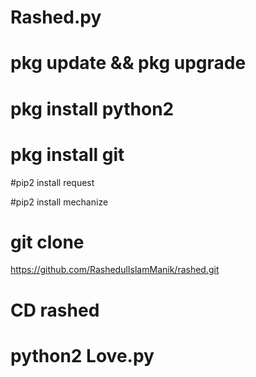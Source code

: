 # Rashed.py



# pkg update && pkg upgrade

# pkg install python2

# pkg install git

#pip2 install request

#pip2 install mechanize

# git clone 
https://github.com/RashedulIslamManik/rashed.git

# CD rashed

# python2 Love.py
